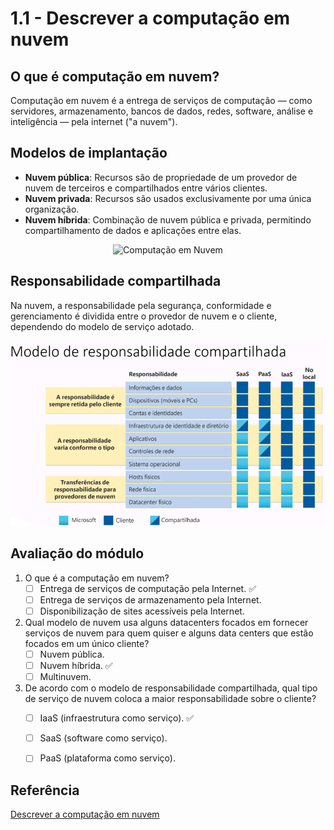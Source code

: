 # 1.1 - Descrever a computação em nuvem

## O que é computação em nuvem?

Computação em nuvem é a entrega de serviços de computação — como servidores, armazenamento, bancos de dados, redes, software, análise e inteligência — pela internet ("a nuvem").

## Modelos de implantação

- **Nuvem pública**: Recursos são de propriedade de um provedor de nuvem de terceiros e compartilhados entre vários clientes.
- **Nuvem privada**: Recursos são usados exclusivamente por uma única organização.
- **Nuvem híbrida**: Combinação de nuvem pública e privada, permitindo compartilhamento de dados e aplicações entre elas.

<p align="center">
  <img src="https://linuxsolutions.com.br/wp-content/uploads/Computacao-em-nuvem-infografico-1-1024x683.jpg" alt="Computação em Nuvem" width="500"/>
</p>


## Responsabilidade compartilhada

Na nuvem, a responsabilidade pela segurança, conformidade e gerenciamento é dividida entre o provedor de nuvem e o cliente, dependendo do modelo de serviço adotado.

<p align="center">
  <img src="./imagens/modelo_resp_compartilhada.png" alt="Modelo de Responsábilidade Compartilhada" width="900"/>
</p>


## Avaliação do módulo

1. O que é a computação em nuvem?
    - [ ] Entrega de serviços de computação pela Internet. ✅
    - [ ] Entrega de serviços de armazenamento pela Internet.
    - [ ] Disponibilização de sites acessíveis pela Internet.

2. Qual modelo de nuvem usa alguns datacenters focados em fornecer serviços de nuvem para quem quiser e alguns data centers que estão focados em um único cliente?
    - [ ] Nuvem pública.
    - [ ] Nuvem híbrida. ✅
    - [ ] Multinuvem.
      
3. De acordo com o modelo de responsabilidade compartilhada, qual tipo de serviço de nuvem coloca a maior responsabilidade sobre o cliente?
    - [ ] IaaS (infraestrutura como serviço). ✅
    - [ ] SaaS (software como serviço).
    - [ ] PaaS (plataforma como serviço).
  

## Referência

[Descrever a computação em nuvem](https://learn.microsoft.com/pt-br/training/modules/describe-cloud-compute/)
